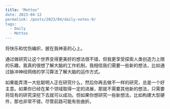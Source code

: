 ```yaml
---
title: 'Mottos"
date: 2023-04-12
permalink: /posts/2023/04/daily-notes-9/
tags:
  - Daily
  - Mottos
---
```


将快乐和忧伤编织，披在我神圣的心上。

通过做研究让这个世界变得更美好的想法很不错，但我更享受探索人类创造力上限的乐趣，我真的很想了解大脑的工作机制，我相信我们需要一些新的想法，比如通过脉冲神经网络的学习算法了解大脑的运作方式。

如果能弄清一大批聪明人正在研究什么，然后你再去做不一样的研究，总是一个好主意。如果你已经在某个领域取得一定的进展，那就不需要其他新的想法，只需要将现有的研究深挖下去就可以成功。但如果你想研究一些新想法，比如构建大型硬件，那也非常不错，尽管前路可能有些曲折。 
